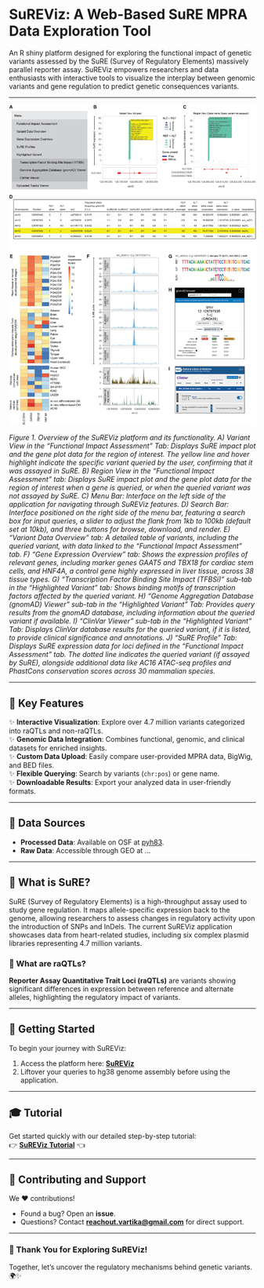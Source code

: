 # SuREViz: A Web-Based SuRE MPRA Data Exploration Tool

An R shiny platform designed for exploring the functional impact of genetic variants assessed by the SuRE (Survey of Regulatory Elements) massively parallel reporter assay. SuREViz empowers researchers and data enthusiasts with interactive tools to visualize the interplay between genomic variants and gene regulation to predict genetic consequences variants.

---

<p align="center">
  <img src="images/Intro.png" alt="Introductory Figure" width="700px">
</p>

*Figure 1. Overview of the SuREViz platform and its functionality. A) Variant View in the “Functional Impact Assessment” Tab: Displays SuRE impact plot and the gene plot data for the region of interest. The yellow line and hover highlight indicate the specific variant queried by the user, confirming that it was assayed in SuRE. B) Region View in the “Functional Impact Assessment” tab: Displays SuRE impact plot and the gene plot data for the region of interest when a gene is queried, or when the queried variant was not assayed by SuRE. C) Menu Bar: Interface on the left side of the application for navigating through SuREViz features. D) Search Bar: Interface positioned on the right side of the menu bar, featuring a search box for input queries, a slider to adjust the flank from 1kb to 100kb (default set at 10kb), and three buttons for browse, download, and render. E)  “Variant Data Overview” tab: A detailed table of variants, including the queried variant, with data linked to the “Functional Impact Assessment” tab. F) “Gene Expression Overview” tab: Shows the expression profiles of relevant genes, including marker genes GAAT5 and TBX18 for cardiac stem cells, and HNF4A, a control gene highly expressed in liver tissue, across 38 tissue types. G) “Transcription Factor Binding Site Impact (TFBSi)” sub-tab in the “Highlighted Variant” tab: Shows binding motifs of transcription factors affected by the queried variant. H) “Genome Aggregation Database (gnomAD) Viewer” sub-tab in the “Highlighted Variant” Tab: Provides query results from the gnomAD database, including information about the queried variant if available. I) “ClinVar Viewer” sub-tab in the “Highlighted Variant” Tab: Displays ClinVar database results for the queried variant, if it is listed, to provide clinical significance and annotations. J) “SuRE Profile” Tab: Displays SuRE expression data for loci defined in the “Functional Impact Assessment” tab. The dotted line indicates the queried variant (if assayed by SuRE), alongside additional data like AC16 ATAC-seq profiles and PhastCons conservation scores across 30 mammalian species.*

---

## 🌟 Key Features

✨ **Interactive Visualization**: Explore over 4.7 million variants categorized into raQTLs and non-raQTLs.  
✨ **Genomic Data Integration**: Combines functional, genomic, and clinical datasets for enriched insights.  
✨ **Custom Data Upload**: Easily compare user-provided MPRA data, BigWig, and BED files.  
✨ **Flexible Querying**: Search by variants (`chr:pos`) or gene name.  
✨ **Downloadable Results**: Export your analyzed data in user-friendly formats.  

---

## 🔬 Data Sources

- **Processed Data**: Available on OSF at [pyh83](https://osf.io/pyh83/).  
- **Raw Data**: Accessible through GEO at ...  

---

## 🔬 What is SuRE?

SuRE (Survey of Regulatory Elements) is a high-throughput assay used to study gene regulation. It maps allele-specific expression back to the genome, allowing researchers to assess changes in regulatory activity upon the introduction of SNPs and InDels. The current SuREViz application showcases data from heart-related studies, including six complex plasmid libraries representing 4.7 million variants.  

### 🧬 What are raQTLs?  
**Reporter Assay Quantitative Trait Loci (raQTLs)** are variants showing significant differences in expression between reference and alternate alleles, highlighting the regulatory impact of variants.

---

## 🚀 Getting Started

To begin your journey with SuREViz:  
1. Access the platform here: **[SuREViz](http://192.168.107.99:6197)**  
2. Liftover your queries to hg38 genome assembly before using the application. 

---


## 🎓 Tutorial

Get started quickly with our detailed step-by-step tutorial:  
👉 **[SuREViz Tutorial](https://vartikabisht6197.github.io/SuREViz/SuREVizTutorial.html)** 👈  

---

## 🤝 Contributing and Support  

We ❤️ contributions!  
- Found a bug? Open an **issue**.  
- Questions? Contact **reachout.vartika@gmail.com** for direct support.

---

### 🌟 Thank You for Exploring SuREViz!  
Together, let’s uncover the regulatory mechanisms behind genetic variants. 🌍✨
